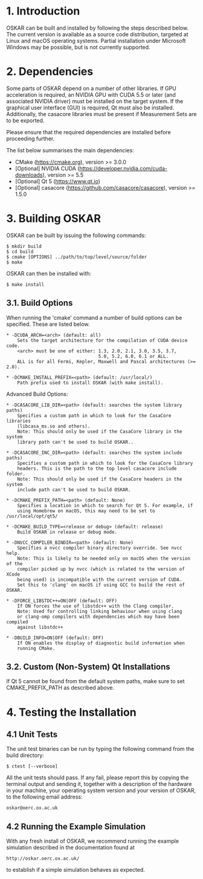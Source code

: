 
# 1. Introduction

OSKAR can be built and installed by following the steps described below.
The current version is available as a source code distribution,
targeted at Linux and macOS operating systems. Partial installation under
Microsoft Windows may be possible, but is not currently supported.


# 2. Dependencies

Some parts of OSKAR depend on a number of other libraries.
If GPU acceleration is required, an NVIDIA GPU with CUDA 5.5 or later
(and associated NVIDIA driver) must be installed on the target system.
If the graphical user interface (GUI) is required, Qt must also be installed.
Additionally, the casacore libraries must be present if Measurement Sets
are to be exported.

Please ensure that the required dependencies are installed before proceeding
further.

The list below summarises the main dependencies:

* CMake (https://cmake.org), version >= 3.0.0
* [Optional] NVIDIA CUDA (https://developer.nvidia.com/cuda-downloads), version >= 5.5
* [Optional] Qt 5 (https://www.qt.io)
* [Optional] casacore (https://github.com/casacore/casacore), version >= 1.5.0


# 3. Building OSKAR

OSKAR can be built by issuing the following commands:

    $ mkdir build
    $ cd build
    $ cmake [OPTIONS] ../path/to/top/level/source/folder
    $ make

OSKAR can then be installed with:

    $ make install


## 3.1. Build Options

When running the 'cmake' command a number of build options can be specified.
These are listed below.

    * -DCUDA_ARCH=<arch> (default: all)
        Sets the target architecture for the compilation of CUDA device code.
        <arch> must be one of either: 1.3, 2.0, 2.1, 3.0, 3.5, 3.7,
                                      5.0, 5.2, 6.0, 6.1 or ALL.
        ALL is for all Fermi, Kepler, Maxwell and Pascal architectures (>= 2.0).

    * -DCMAKE_INSTALL_PREFIX=<path> (default: /usr/local/)
        Path prefix used to install OSKAR (with make install).

Advanced Build Options:

    * -DCASACORE_LIB_DIR=<path> (default: searches the system library paths)
        Specifies a custom path in which to look for the CasaCore libraries
        (libcasa_ms.so and others).
        Note: This should only be used if the CasaCore library in the system
        library path can't be used to build OSKAR..

    * -DCASACORE_INC_DIR=<path> (default: searches the system include paths)
        Specifies a custom path in which to look for the CasaCore library
        headers. This is the path to the top level casacore include folder.
        Note: This should only be used if the CasaCore headers in the system
        include path can't be used to build OSKAR.

    * -DCMAKE_PREFIX_PATH=<path> (default: None)
        Specifies a location in which to search for Qt 5. For example, if
        using Homebrew on macOS, this may need to be set to /usr/local/opt/qt5/

    * -DCMAKE_BUILD_TYPE=<release or debug> (default: release)
        Build OSKAR in release or debug mode.

    * -DNVCC_COMPILER_BINDIR=<path> (default: None)
        Specifies a nvcc compiler binary directory override. See nvcc help.
        Note: This is likely to be needed only on macOS when the version of the
        compiler picked up by nvcc (which is related to the version of XCode
        being used) is incompatible with the current version of CUDA.
        Set this to 'clang' on macOS if using GCC to build the rest of OSKAR.

    * -DFORCE_LIBSTDC++=ON|OFF (default: OFF)
        If ON forces the use of libstdc++ with the Clang compiler.
        Note: Used for controlling linking behaviour when using clang
        or clang-omp compilers with dependencies which may have been compiled
        against libstdc++

    * -DBUILD_INFO=ON|OFF (default: OFF)
        If ON enables the display of diagnostic build information when
        running CMake.

## 3.2. Custom (Non-System) Qt Installations

If Qt 5 cannot be found from the default system paths, make sure to set
CMAKE_PREFIX_PATH as described above.


# 4. Testing the Installation

## 4.1 Unit Tests

The unit test binaries can be run by typing the following command from the
build directory:

    $ ctest [--verbose]

All the unit tests should pass. If any fail, please report this by copying
the terminal output and sending it, together with a description of the
hardware in your machine, your operating system version and your version of
OSKAR, to the following email address:

    oskar@oerc.ox.ac.uk

## 4.2 Running the Example Simulation

With any fresh install of OSKAR, we recommend running the
example simulation described in the documentation found at

    http://oskar.oerc.ox.ac.uk/

to establish if a simple simulation behaves as expected.

